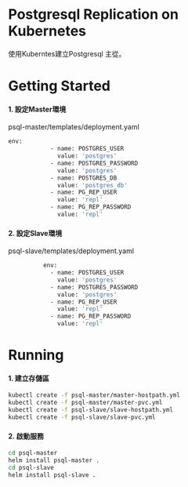 # Postgresql Replication on Kubernetes
使用Kuberntes建立Postgresql 主從。
# Getting Started
#### 1. 設定Master環境
psql-master/templates/deployment.yaml
```sh
env:
            - name: POSTGRES_USER
              value: 'postgres'
            - name: POSTGRES_PASSWORD
              value: 'postgres'
            - name: POSTGRES_DB
              value: 'postgres_db'
            - name: PG_REP_USER
              value: 'repl'
            - name: PG_REP_PASSWORD
              value: 'repl'
```
#### 2. 設定Slave環境
psql-slave/templates/deployment.yaml
```sh
          env:
            - name: POSTGRES_USER
              value: 'postgres'
            - name: POSTGRES_PASSWORD
              value: 'postgres'
            - name: PG_REP_USER
              value: 'repl'
            - name: PG_REP_PASSWORD
              value: 'repl'
```
# Running
#### 1. 建立存儲區
```sh
kubectl create -f psql-master/master-hostpath.yml
kubectl create -f psql-master/master-pvc.yml
kubectl create -f psql-slave/slave-hostpath.yml
kubectl create -f psql-slave/slave-pvc.yml
```
#### 2. 啟動服務
```sh
cd psql-master
helm install psql-master .
cd psql-slave
helm install psql-slave .
```
